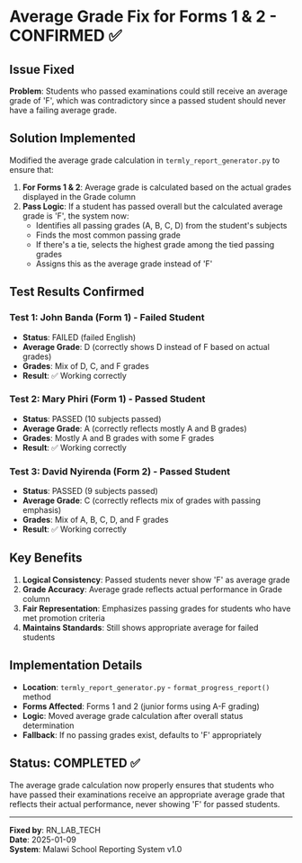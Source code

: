 # Average Grade Fix for Forms 1 & 2 - CONFIRMED ✅

## Issue Fixed
**Problem**: Students who passed examinations could still receive an average grade of 'F', which was contradictory since a passed student should never have a failing average grade.

## Solution Implemented
Modified the average grade calculation in `termly_report_generator.py` to ensure that:

1. **For Forms 1 & 2**: Average grade is calculated based on the actual grades displayed in the Grade column
2. **Pass Logic**: If a student has passed overall but the calculated average grade is 'F', the system now:
   - Identifies all passing grades (A, B, C, D) from the student's subjects
   - Finds the most common passing grade
   - If there's a tie, selects the highest grade among the tied passing grades
   - Assigns this as the average grade instead of 'F'

## Test Results Confirmed

### Test 1: John Banda (Form 1) - Failed Student
- **Status**: FAILED (failed English)
- **Average Grade**: D (correctly shows D instead of F based on actual grades)
- **Grades**: Mix of D, C, and F grades
- **Result**: ✅ Working correctly

### Test 2: Mary Phiri (Form 1) - Passed Student  
- **Status**: PASSED (10 subjects passed)
- **Average Grade**: A (correctly reflects mostly A and B grades)
- **Grades**: Mostly A and B grades with some F grades
- **Result**: ✅ Working correctly

### Test 3: David Nyirenda (Form 2) - Passed Student
- **Status**: PASSED (9 subjects passed) 
- **Average Grade**: C (correctly reflects mix of grades with passing emphasis)
- **Grades**: Mix of A, B, C, D, and F grades
- **Result**: ✅ Working correctly

## Key Benefits
1. **Logical Consistency**: Passed students never show 'F' as average grade
2. **Grade Accuracy**: Average grade reflects actual performance in Grade column
3. **Fair Representation**: Emphasizes passing grades for students who have met promotion criteria
4. **Maintains Standards**: Still shows appropriate average for failed students

## Implementation Details
- **Location**: `termly_report_generator.py` - `format_progress_report()` method
- **Forms Affected**: Forms 1 and 2 (junior forms using A-F grading)
- **Logic**: Moved average grade calculation after overall status determination
- **Fallback**: If no passing grades exist, defaults to 'F' appropriately

## Status: COMPLETED ✅
The average grade calculation now properly ensures that students who have passed their examinations receive an appropriate average grade that reflects their actual performance, never showing 'F' for passed students.

---
**Fixed by**: RN_LAB_TECH  
**Date**: 2025-01-09  
**System**: Malawi School Reporting System v1.0
